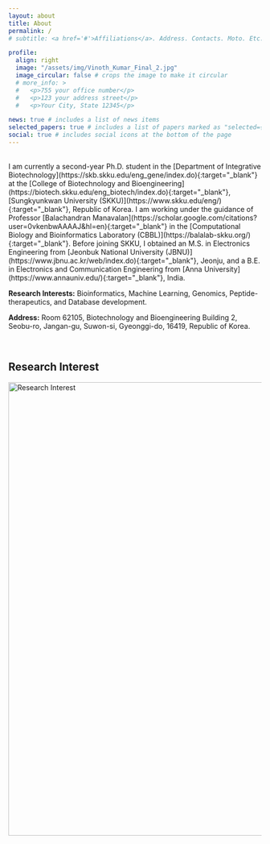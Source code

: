 ```yaml
---
layout: about
title: About
permalink: /
# subtitle: <a href='#'>Affiliations</a>. Address. Contacts. Moto. Etc.

profile:
  align: right
  image: "/assets/img/Vinoth_Kumar_Final_2.jpg"
  image_circular: false # crops the image to make it circular
  # more_info: >
  #   <p>755 your office number</p>
  #   <p>123 your address street</p>
  #   <p>Your City, State 12345</p>

news: true # includes a list of news items
selected_papers: true # includes a list of papers marked as "selected={true}"
social: true # includes social icons at the bottom of the page
---  
```

<br>
I am currently a second-year Ph.D. student in the [Department of Integrative Biotechnology](https://skb.skku.edu/eng_gene/index.do){:target="_blank"} at the [College of Biotechnology and Bioengineering](https://biotech.skku.edu/eng_biotech/index.do){:target="_blank"}, [Sungkyunkwan University (SKKU)](https://www.skku.edu/eng/){:target="_blank"}, Republic of Korea. I am working under the guidance of Professor [Balachandran Manavalan](https://scholar.google.com/citations?user=0vkenbwAAAAJ&hl=en){:target="_blank"} in the [Computational Biology and Bioinformatics Laboratory (CBBL)](https://balalab-skku.org/){:target="_blank"}. Before joining SKKU, I obtained an M.S. in Electronics Engineering from [Jeonbuk National University (JBNU)](https://www.jbnu.ac.kr/web/index.do){:target="_blank"}, Jeonju, and a B.E. in Electronics and Communication Engineering from [Anna University](https://www.annauniv.edu/){:target="_blank"}, India.


<b>Research Interests:</b> Bioinformatics, Machine Learning, Genomics, Peptide-therapeutics, and Database development.

<b>Address:</b> Room 62105, Biotechnology and Bioengineering Building 2, Seobu-ro, Jangan-gu, Suwon-si, Gyeonggi-do, 16419, Republic of Korea.

<br>

<!-- Research Interest Section -->
<h2>Research Interest</h2>
<div class="research-interest">
  <img src="{{ '/assets/img/CBBL-Research.png' | relative_url }}" 
       alt="Research Interest" 
       class="research-img" 
       width="900">  <!-- Adjust this value (e.g., 400, 300) -->
</div>